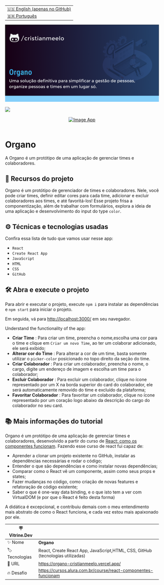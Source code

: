 <table align="right">
  <tr>
    <td>
      <a href="README-EN.md">🇺🇸 English (apenas no GitHub)</a>
    </td>
  </tr>
  <tr>
    <td>
      <a href="README.md">🇧🇷 Português</a>
    </td>
  </tr>
</table>

![](https://github.com/cristianmeelo/organo/blob/main/thumbnail.png?raw=true)

![](https://github.com/cristianmeelo/organo/blob/main/thumbnail-mockup.png?raw=true#vitrinedev)

<div align="center">
<a href="https://organo-cristianmeelo.vercel.app/">
  <img src="https://img.shields.io/badge/-confira%20aqui-lightblue" alt="Image App" >
</a>
</div>

<br/>

# Organo

A Organo é um protótipo de uma aplicação de gerenciar times e colaboradores.

## 🔨 Recursos do projeto

Organo é um protótipo de gerenciador de times e colaboradores. Nele, você pode criar times, definir editar cores para cada time, adicionar e excluir colaboradores aos times, e até favoritá-los! Esse projeto frisa a componentização, além de trabalhar com formulários, explora a ideia de uma aplicação e desenvolvimento do input do type `color`.

## ⚙️ Técnicas e tecnologias usadas

Confira essa lista de tudo que vamos usar nesse app:

- `React`
- `Create React App`
- `JavaScript`
- `HTML`
- `CSS`
- `GitHub`

## 🛠️ Abra e execute o projeto

Para abrir e executar o projeto, execute `npm i` para instalar as dependências e `npm start` para iniciar o projeto.

Em seguida, vá para <a href="http://localhost:3000/">http://localhost:3000/</a> em seu navegador.

Understand the functionality of the app:

- **Criar Time** : Para criar um time, preencha o nome,escolha uma cor para o time e clique em `Criar um novo Time`, ao ter um colaborar adicionado, ele será exibido;
- **Alterar cor do Time** : Para alterar a cor de um time, basta somente utilizar o `picker-color` posicionado no topo direito da seção do time.
- **Criar Colaborador** : Para criar um colaborador, preencha o nome, o cargo, digite um endereço de imagem e escolha um time para o colaborador;
- **Excluir Colaborador** : Para excluir um colaborador, clique no ícone representado por um X na borda superior do card do colaborador, ele será automaticamente removido do time e excluído da plataforma;
- **Favoritar Colaborador** : Para favoritar um colaborador, clique no ícone representado por um coração logo abaixo da descrição do cargo do colaborador no seu card.

## 📚 Mais informações do tutorial

Organo é um protótipo de uma aplicação de gerenciar times e colaboradores, desenvolvido a partir do curso de [React: como os componentes funcionam](https://cursos.alura.com.br/course/react-componentes-funcionam). Fazendo esse curso de react fui capaz de:

- Aprender a clonar um projeto existente no GitHub, instalar as dependências necessárias e rodar o código;
- Entender o que são dependências e como instalar novas dependências;
- Comparar como o React vê um componente, assim como seus props e states;
- Fazer mudanças no código, como criação de novas features e refatoração de código existente;
- Saber o que é one-way data binding, e o que isto tem a ver com VirtualDOM (e por que o React é feito desta forma)

A didática é excepcional, e contribuiu demais com o meu entendimento mais abstrato de como o React funciona, e cada vez estou mais apaixonado por ele.

| :placard: Vitrine.Dev |                                                                                |
| --------------------- | ------------------------------------------------------------------------------ |
| :sparkles: Nome       | **Organo**                                                                     |
| :label: Tecnologias   | React, Create React App, JavaScript,HTML, CSS, GitHub (tecnologias utilizadas) |
| :rocket: URL          | https://organo-cristianmeelo.vercel.app/                                       |
| :fire: Desafio        | https://cursos.alura.com.br/course/react-componentes-funcionam                 |

